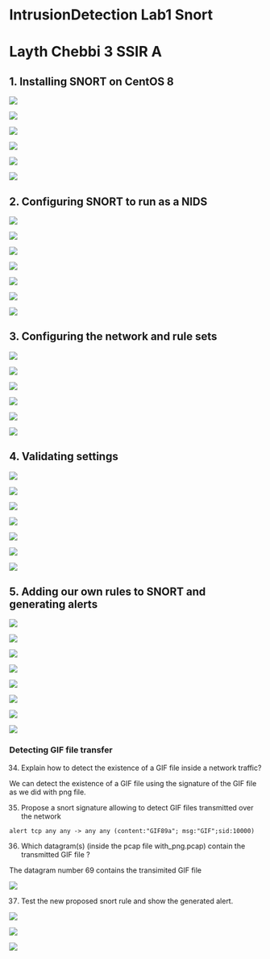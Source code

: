# IntrusionDetection Lab1 Snort
# Layth Chebbi 3 SSIR A

## 1. Installing SNORT on CentOS 8

![](1.png)

![](2.png)

![](3.png)

![](4.png)

![](5.png)

![](6.png)


## 2. Configuring SNORT to run as a NIDS

![](7.png)

![](8.png)

![](9.png)

![](10.png)

![](11.png)

![](12.png)

![](13.png)

## 3. Configuring the network and rule sets

![](14.png)

![](15.png)

![](16.png)

![](17.png)

![](18.png)

![](19.png)

## 4. Validating settings

![](20.png)

![](21.png)

![](22.png)

![](23.png)

![](24.png)

![](25.png)

![](26.png)

## 5. Adding our own rules to SNORT and generating alerts

![](27.png)

![](28.png)

![](29.png)

![](30.png)

![](31.png)

![](32.png)

![](33.png)

![](34.png)

### Detecting GIF file transfer

34.  Explain how to detect the existence of a GIF file inside a network traffic?

We can detect the existence of a GIF file using the signature of the GIF file as we did with png file.

35. Propose a snort signature allowing to detect GIF files transmitted over the network

```
alert tcp any any -> any any (content:"GIF89a"; msg:"GIF";sid:10000)
```
36. Which datagram(s) (inside the pcap file with_png.pcap) contain the transmitted GIF file ?

The datagram number 69 contains the transimited GIF file

![](35.png)

37. Test the new proposed snort rule and show the generated alert.

![](36.png)

![](37.png)

![](38.png)
